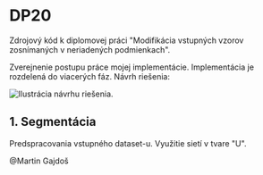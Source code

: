 # DP20
Zdrojový kód k diplomovej práci "Modifikácia vstupných vzorov zosnímaných v neriadených podmienkach".

Zverejnenie postupu práce mojej implementácie. Implementácia je rozdelená do viacerých fáz. Návrh riešenia:

![Ilustrácia návrhu riešenia.](https://github.com/Gajdosik96/DP20/tree/master/pic/procesNavrh.png)

## 1. Segmentácia
Predspracovania vstupného dataset-u. Využitie sietí v tvare "U".

@Martin Gajdoš
